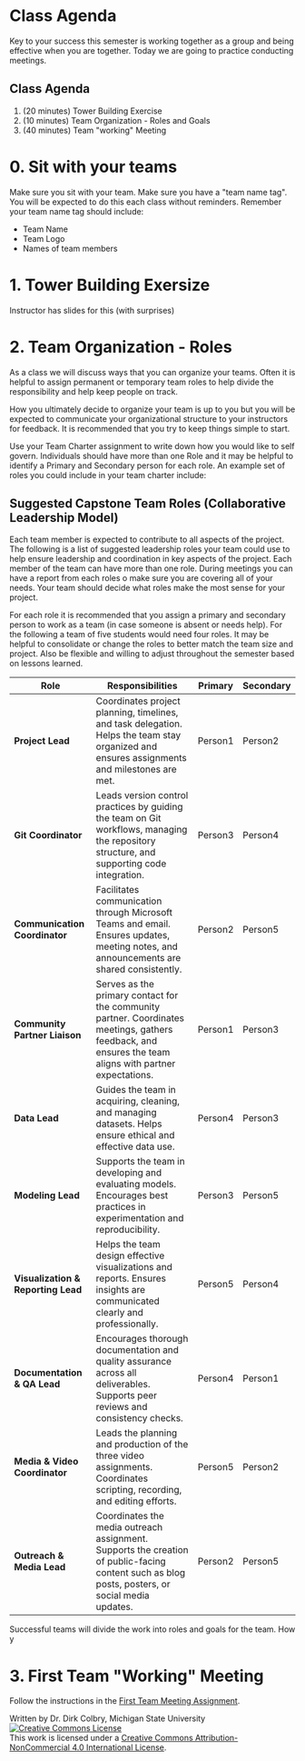 # Class Agenda

Key to your success this semester is working together as a group and being effective when you are together.  Today we are going to practice conducting meetings. 

## Class Agenda

1. (20 minutes) Tower Building Exercise
2. (10 minutes) Team Organization - Roles and Goals
3. (40 minutes) Team "working" Meeting

# 0. Sit with your teams

Make sure you sit with your team.  Make sure you have a "team name tag". You will be expected to do this each class without reminders. Remember your team name tag should include:

- Team Name
- Team Logo
- Names of team members

# 1. Tower Building Exersize

Instructor has slides for this (with surprises)

# 2. Team Organization - Roles

As a class we will discuss ways that you can organize your teams. Often it is helpful to assign permanent or temporary team roles to help divide the responsibility and help keep people on track.

How you ultimately decide to organize your team is up to you but you will be expected to communicate your organizational structure to your instructors for feedback. It is recommended that you try to keep things simple to start. 

Use your Team Charter assignment to write down how you would like to self govern.  Individuals should have more than one Role and it may be helpful to identify a Primary and Secondary person for each role. An example set of roles you could include in your team charter include:

## Suggested Capstone Team Roles (Collaborative Leadership Model)

Each team member is expected to contribute to all aspects of the project.  The following is a list of suggested leadership roles your team could use to help ensure leadership and coordination in key aspects of the project.  Each member of the team can have more than one role. During meetings you can have a report from each roles o make sure you are covering all of your needs. Your team should decide what roles make the most sense for your project.  

For each role it is recommended that you assign a primary and secondary person to work as a team (in case someone is absent or needs help).  For the following a team of five students would need four roles. It may be helpful to consolidate or change the roles to better match the team size and project. Also be flexible and willing to adjust throughout the semester based on lessons learned.

| **Role** | **Responsibilities** | **Primary** | **Secondary** | 
|----------|----------------------|----|---|
| **Project Lead** | Coordinates project planning, timelines, and task delegation. Helps the team stay organized and ensures assignments and milestones are met. | Person1 | Person2 |
| **Git Coordinator** | Leads version control practices by guiding the team on Git workflows, managing the repository structure, and supporting code integration. | Person3 | Person4|
| **Communication Coordinator** | Facilitates communication through Microsoft Teams and email. Ensures updates, meeting notes, and announcements are shared consistently. | Person2 | Person5 |
| **Community Partner Liaison** | Serves as the primary contact for the community partner. Coordinates meetings, gathers feedback, and ensures the team aligns with partner expectations. | Person1 | Person3 |
| **Data Lead** | Guides the team in acquiring, cleaning, and managing datasets. Helps ensure ethical and effective data use. | Person4 | Person3 |
| **Modeling Lead** | Supports the team in developing and evaluating models. Encourages best practices in experimentation and reproducibility. | Person3 | Person5 |
| **Visualization & Reporting Lead** | Helps the team design effective visualizations and reports. Ensures insights are communicated clearly and professionally. | Person5 | Person4 | 
| **Documentation & QA Lead** | Encourages thorough documentation and quality assurance across all deliverables. Supports peer reviews and consistency checks. | Person4 | Person1 | 
| **Media & Video Coordinator** | Leads the planning and production of the three video assignments. Coordinates scripting, recording, and editing efforts. | Person5 | Person2 | 
| **Outreach & Media Lead** | Coordinates the media outreach assignment. Supports the creation of public-facing content such as blog posts, posters, or social media updates. | Person2 | Person5 |


Successful teams will divide the work into roles and goals for the team.  How y

# 3. First Team "Working" Meeting

Follow the instructions in the [First Team Meeting Assignment](0905-ASSIGNMENT_First_Team_Meeting.ipynb). 

Written by Dr. Dirk Colbry, Michigan State University
<a rel="license" href="http://creativecommons.org/licenses/by-nc/4.0/"><img alt="Creative Commons License" style="border-width:0" src="https://i.creativecommons.org/l/by-nc/4.0/88x31.png" /></a><br />This work is licensed under a <a rel="license" href="http://creativecommons.org/licenses/by-nc/4.0/">Creative Commons Attribution-NonCommercial 4.0 International License</a>.
